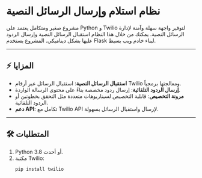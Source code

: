 # نظام استلام وإرسال الرسائل النصية

مشروع صغير ومتكامل يعتمد على Python و Twilio لتوفير واجهة سهلة وآمنة لإدارة الرسائل النصية. يمكنك من خلال هذا النظام استقبال الرسائل النصية وإرسال الردود عليها بشكل ديناميكي. المشروع يستخدم Flask لبناء خادم ويب بسيط.

---

## ⚡ المزايا
- **استقبال الرسائل النصية**: استقبال الرسائل عبر أرقام Twilio ومعالجتها برمجياً.
- **إرسال الردود التلقائية**: إرسال ردود مخصصة بناءً على محتوى الرسالة الواردة.
- **مرونة التخصيص**: قابلية التخصيص لسيناريوهات متعددة مثل التحقق بخطوتين أو الردود التلقائية.
- **دعم API**: تكامل مع Twilio API لإرسال واستقبال الرسائل بسهولة.

---

## 🛠️ المتطلبات
1. Python 3.8 أو أحدث.
2. مكتبة Twilio:
   ```bash
   pip install twilio

